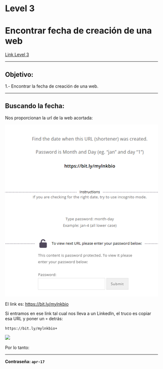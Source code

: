 # Level 3
# Encontrar fecha de creación de una web
[Link Level 3](https://sourcing.games/game-1/game-1-h4xgm/)

---

## Objetivo:

1.- Encontrar la fecha de creación de una web.

---

## Buscando la fecha:

Nos proporcionan la url de la web acortada:

![](images/Level03/2025-05-02-00-09-37.png)

El link es: https://bit.ly/mylnkbio

Si entramos en ese link tal cual nos lleva a un LinkedIn, el truco es copiar esa URL y poner un ```+``` detrás:

```https://bit.ly/mylnkbio+```


![](images/Level03/2025-05-02-00-24-26.png)

Por lo tanto:

---

**Contraseña: ```apr-17```**
